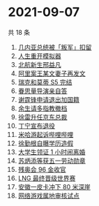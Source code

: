 # 2021-09-07

共 18 条

<!-- BEGIN ZHIHUSEARCH -->
<!-- 最后更新时间 Tue Sep 07 2021 09:47:15 GMT+0800 (China Standard Time) -->
1. [几内亚总统被「叛军」扣留](https://www.zhihu.com/search?q=几内亚)
1. [人生重开模拟器](https://www.zhihu.com/search?q=人生重开模拟器)
1. [北航新生邢益凡](https://www.zhihu.com/search?q=邢益凡)
1. [阿里案王某文妻子再发文](https://www.zhihu.com/search?q=王某文妻子)
1. [瑞克和莫蒂 S5 完结](https://www.zhihu.com/search?q=瑞克和莫蒂)
1. [眷思量导演亲自答](https://www.zhihu.com/search?q=眷思量)
1. [谢霆锋申请退出加国籍](https://www.zhihu.com/search?q=谢霆锋)
1. [余生请多指教撤档](https://www.zhihu.com/search?q=余生请多指教)
1. [徐雷升任京东总裁](https://www.zhihu.com/search?q=京东)
1. [丁宁宣布退役](https://www.zhihu.com/search?q=丁宁)
1. [米哈游起诉哔哩哔哩](https://www.zhihu.com/search?q=哔哩哔哩)
1. [徐勤根自曝学历造假](https://www.zhihu.com/search?q=人类高质量男性)
1. [大学生领证 1 小时闹离婚](https://www.zhihu.com/search?q=大学生领证)
1. [苏炳添等获五一劳动勋章](https://www.zhihu.com/search?q=五一劳动勋章)
1. [残奥会 96 金收官](https://www.zhihu.com/search?q=东京残奥会)
1. [LNG 最终晋级世界赛](https://www.zhihu.com/search?q=lng)
1. [安徽一皮卡冲下 80 米深崖](https://www.zhihu.com/search?q=安徽太湖)
1. [网络游戏属地审核试点](https://www.zhihu.com/search?q=网络游戏)
<!-- END ZHIHUSEARCH -->
